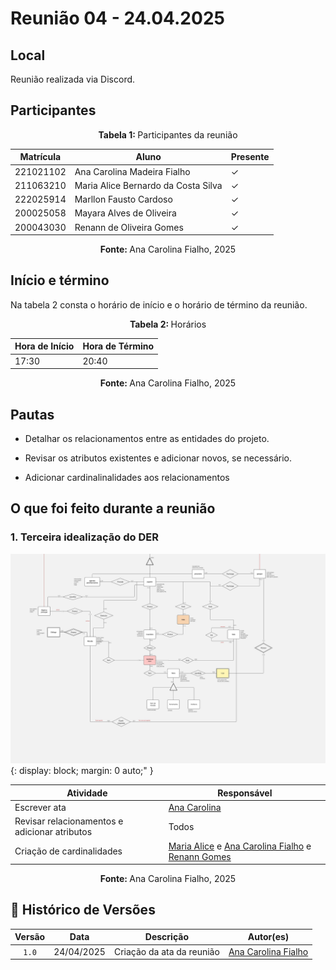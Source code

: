 # Reunião 04 - 24.04.2025

## Local
Reunião realizada via Discord.

## Participantes

<p align="center"><strong> Tabela 1:  </strong>Participantes da reunião</p>

| Matrícula | Aluno                               | Presente |
| --------- | ----------------------------------- | -------- |
| 221021102 | Ana Carolina Madeira Fialho         | ✓       |
| 211063210 | Maria Alice Bernardo da Costa Silva | ✓        |
| 222025914 | Marllon Fausto Cardoso              | ✓        |
| 200025058 | Mayara Alves de Oliveira            | ✓        |
| 200043030 | Renann de Oliveira Gomes            | ✓       |

<p align="center"><strong> Fonte: </strong> Ana Carolina Fialho, 2025</p>

<!-- 

    Se o membro estiver presente: ✓
    Se o membro faltar: x

 -->

<!-- 
    Matrículas e github pra facilitar:

    222025914  [Marllon Cardoso](https://github.com/m4rllon)
    200025058  [Mayara Oliveira](https://github.com/mayara-tech)
    200043030  [Renann Gomes](https://github.com/renannOgomes)
    211063210  [Maria Alice](https://github.com/maliz30)
    221021102  [Ana Carolina Fialho](https://github.com/anawcarol)
 -->

## Início e término
Na tabela 2 consta o horário de início e o horário de término da reunião.


<p align="center"><strong>Tabela 2: </strong>Horários</p>

| Hora de Início | Hora de Término |
| -------------- | --------------- |
| 17:30          | 20:40           |

<p align="center"><strong>Fonte: </strong> Ana Carolina Fialho, 2025</p>


## Pautas


- Detalhar os relacionamentos entre as entidades do projeto.


- Revisar os atributos existentes e adicionar novos, se necessário.

- Adicionar cardinalinalidades aos relacionamentos



## O que foi feito durante a reunião
### 1. Terceira idealização do DER

![](../assets/terceirodiagrama.jpg){:  display: block; margin: 0 auto;" }

| Atividade                                     | Responsável                                                                               |
| --------------------------------------------- | ----------------------------------------------------------------------------------------- |
| Escrever   ata  | [Ana Carolina](https://github.com/anawcarol)                                         |
| Revisar relacionamentos e adicionar atributos | Todos |
| Criação de cardinalidades      | [Maria Alice](https://github.com/maliz30) e   [Ana Carolina Fialho](https://github.com/anawcarol) e [Renann Gomes](https://github.com/renannOgomes) 


<p align="center"><strong>Fonte: </strong>Ana Carolina Fialho, 2025</p>




## 📑 Histórico de Versões

| Versão |    Data    | Descrição |            Autor(es)            |
| :----: | :--------: | :-------: | :-----------------------------: |
| `1.0`  | 24/04/2025 |   Criação da ata da reunião    | [Ana Carolina Fialho](https://github.com/anawcarol) |